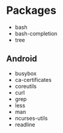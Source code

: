 # Packages

- bash
- bash-completion
- tree

## Android

- busybox
- ca-certificates
- coreutils
- curl
- grep
- less
- man
- ncurses-utils
- readline
